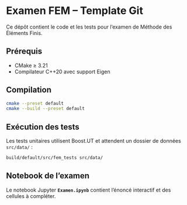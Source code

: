 # Examen FEM – Template Git

Ce dépôt contient le code et les tests pour l’examen de Méthode des Éléments Finis.

## Prérequis
- CMake ≥ 3.21
- Compilateur C++20 avec support Eigen

## Compilation
```bash
cmake --preset default
cmake --build --preset default
```

## Exécution des tests

Les tests unitaires utilisent Boost.UT et attendent un dossier de données `src/data/` :
```bash
build/default/src/fem_tests src/data/
```

## Notebook de l’examen
Le notebook Jupyter **`Examen.ipynb`** contient l’énoncé interactif et des cellules à compléter.


